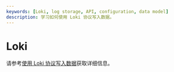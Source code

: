 ```yaml
---
keywords: [Loki, log storage, API, configuration, data model]
description: 学习如何使用 Loki 协议写入数据。
---
```


# Loki

请参考[使用 Loki 协议写入数据](/user-guide/ingest-data/for-observerbility/loki.md)获取详细信息。